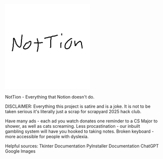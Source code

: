 <img src = "NotThumb.png">

NotTion - Everything that Notion doesn't do.

DISCLAIMER: Everything this project is satire and is a joke. It is not to be taken serious it's literally just a scrap for scrapyard 2025 hack club.

Have many ads - each ad you watch donates one reminder to a CS Major to shower, as well as cats screaming.
Less procastination - our inbuilt gambling system will have you hooked to taking notes.
Broken keyboard - more accessible for people with dyslexia.

Helpful sources:
Tkinter Documentation
PyInstaller Documentation
ChatGPT
Google Images
